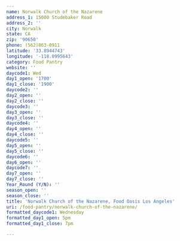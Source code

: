 ```yaml
---
name: Norwalk Church of the Nazarene
address_1: 15000 Studebaker Road
address_2: ''
city: Norwalk
state: CA
zip: '90650'
phone: (562)863-0911
latitude: '33.8944743'
longitude: '-118.0995643'
category: Food Pantry
website: ''
daycode1: Wed
day1_open: '1700'
day1_close: '1900'
daycode2: ''
day2_open: ''
day2_close: ''
daycode3: ''
day3_open: ''
day3_close: ''
daycode4: ''
day4_open: ''
day4_close: ''
daycode5: ''
day5_open: ''
day5_close: ''
daycode6: ''
day6_open: ''
daycode7: ''
day7_open: ''
day7_close: ''
Year_Round (Y/N): ''
season_open: ''
season_close: ''
title: 'Norwalk Church of the Nazarene, Food Oasis Los Angeles'
uri: /food-pantry/norwalk-church-of-the-nazarene/
formatted_daycode1: Wednesday
formatted_day1_open: 5pm
formatted_day1_close: 7pm

---
```

